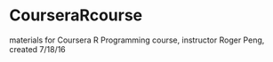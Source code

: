 # CourseraRcourse
materials for Coursera R Programming course, instructor Roger Peng, created 7/18/16
